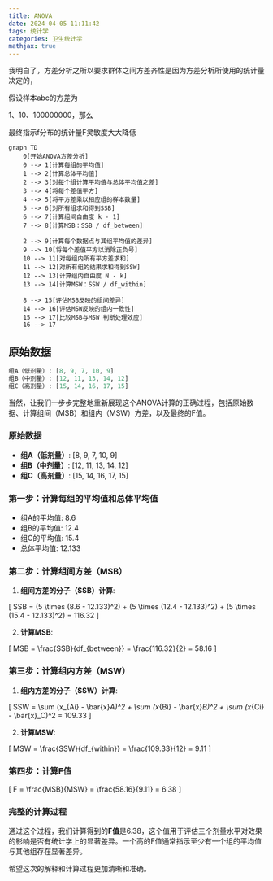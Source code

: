 ```yaml
---
title: ANOVA
date: 2024-04-05 11:11:42
tags: 统计学
categories: 卫生统计学
mathjax: true
---
```


我明白了，方差分析之所以要求群体之间方差齐性是因为方差分析所使用的统计量决定的，

假设样本abc的方差为

1、10、100000000，那么

最终指示f分布的统计量F灵敏度大大降低

```mermaid
graph TD
    0[开始ANOVA方差分析]
    0 --> 1[计算每组的平均值]
    1 --> 2[计算总体平均值]
    2 --> 3[对每个组计算平均值与总体平均值之差]
    3 --> 4[将每个差值平方]
    4 --> 5[将平方差乘以相应组的样本数量]
    5 --> 6[对所有组求和得到SSB]
    6 --> 7[计算组间自由度 k - 1]
    7 --> 8[计算MSB：SSB / df_between]

    2 --> 9[计算每个数据点与其组平均值的差异]
    9 --> 10[将每个差值平方以消除正负号]
    10 --> 11[对每组内所有平方差求和]
    11 --> 12[对所有组的结果求和得到SSW]
    12 --> 13[计算组内自由度 N - k]
    13 --> 14[计算MSW：SSW / df_within]

    8 --> 15[评估MSB反映的组间差异]
    14 --> 16[评估MSW反映的组内一致性]
    15 --> 17[比较MSB与MSW 判断处理效应]
    16 --> 17

```



## 原始数据

```python
组A（低剂量）: [8, 9, 7, 10, 9]
组B（中剂量）: [12, 11, 13, 14, 12]
组C（高剂量）: [15, 14, 16, 17, 15]

```

当然，让我们一步步完整地重新展现这个ANOVA计算的正确过程，包括原始数据、计算组间（MSB）和组内（MSW）方差，以及最终的F值。

### 原始数据

- **组A（低剂量）**: [8, 9, 7, 10, 9]
- **组B（中剂量）**: [12, 11, 13, 14, 12]
- **组C（高剂量）**: [15, 14, 16, 17, 15]

### 第一步：计算每组的平均值和总体平均值

- 组A的平均值: 8.6
- 组B的平均值: 12.4
- 组C的平均值: 15.4
- 总体平均值: 12.133

### 第二步：计算组间方差（MSB）

1. **组间方差的分子（SSB）计算**:

\[ SSB = (5 \times (8.6 - 12.133)^2) + (5 \times (12.4 - 12.133)^2) + (5 \times (15.4 - 12.133)^2) = 116.32 \]

2. **计算MSB**:

\[ MSB = \frac{SSB}{df_{between}} = \frac{116.32}{2} = 58.16 \]

### 第三步：计算组内方差（MSW）

1. **组内方差的分子（SSW）计算**:

\[ SSW = \sum (x_{Ai} - \bar{x}_A)^2 + \sum (x_{Bi} - \bar{x}_B)^2 + \sum (x_{Ci} - \bar{x}_C)^2 = 109.33 \]

2. **计算MSW**:

\[ MSW = \frac{SSW}{df_{within}} = \frac{109.33}{12} = 9.11 \]

### 第四步：计算F值

\[ F = \frac{MSB}{MSW} = \frac{58.16}{9.11} = 6.38 \]

### 完整的计算过程

通过这个过程，我们计算得到的**F值**是6.38，这个值用于评估三个剂量水平对效果的影响是否有统计学上的显著差异。一个高的F值通常指示至少有一个组的平均值与其他组存在显著差异。

希望这次的解释和计算过程更加清晰和准确。
